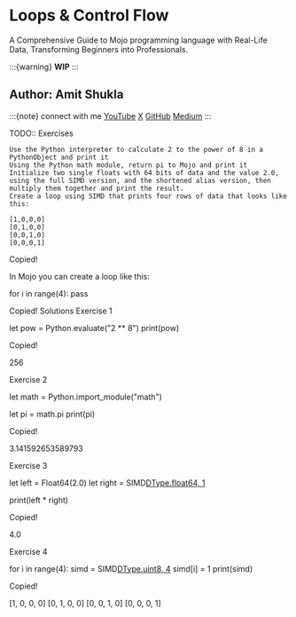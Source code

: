 # Loops & Control Flow

A Comprehensive Guide to Mojo programming language with Real-Life Data, Transforming Beginners into Professionals.

:::{warning}
**WIP**
:::

## Author: Amit Shukla

:::{note} connect with me
    [YouTube](https://youtube.com/@Amit.Shukla)
    [X](https://x.com/ashuklax)
    [GitHub](https://github.com/AmitXShukla)
    [Medium](https://medium.com/@Amit-Shukla)
:::

TODO::
Exercises

    Use the Python interpreter to calculate 2 to the power of 8 in a PythonObject and print it
    Using the Python math module, return pi to Mojo and print it
    Initialize two single floats with 64 bits of data and the value 2.0, using the full SIMD version, and the shortened alias version, then multiply them together and print the result.
    Create a loop using SIMD that prints four rows of data that looks like this:

    [1,0,0,0]
    [0,1,0,0]
    [0,0,1,0]
    [0,0,0,1]

Copied!

In Mojo you can create a loop like this:

for i in range(4):
    pass

Copied!
Solutions
Exercise 1

let pow = Python.evaluate("2 ** 8") 
print(pow)

Copied!

256

Exercise 2

let math = Python.import_module("math")

let pi = math.pi
print(pi)

Copied!

3.141592653589793

Exercise 3

let left = Float64(2.0)
let right = SIMD[DType.float64, 1](2.0)

print(left * right)

Copied!

4.0

Exercise 4

for i in range(4):
    simd = SIMD[DType.uint8, 4](0)
    simd[i] = 1
    print(simd)

Copied!

[1, 0, 0, 0]
[0, 1, 0, 0]
[0, 0, 1, 0]
[0, 0, 0, 1]